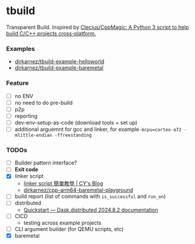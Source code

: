 tbuild
======
Transparent Build. Inspired by [Clecius/CppMagic: A Python 3 script to help build C/C++ projects cross-platform.](https://github.com/Clecius/CppMagic)

### Examples
- [dirkarnez/tbuild-example-helloworld](https://github.com/dirkarnez/tbuild-example-helloworld)
- [dirkarnez/tbuild-example-baremetal](https://github.com/dirkarnez/tbuild-example-baremetal)

### Feature
- [ ] no ENV
- [ ] no need to do pre-build
- [ ] p2p
- [ ] reporting
- [ ] dev-env-setup-as-code (download tools + set up)
- [ ] additional arguemnt for gcc and linker, for example`-mcpu=cortex-a72 -mlittle-endian -ffreestanding`

### TODOs
- [ ] Builder pattern interface?
- [ ] **Exit code**
- [x] linker script
  - [linker script 簡單教學 | CY's Blog](https://evshary.com/2018/06/02/linker-script-%E7%B0%A1%E5%96%AE%E6%95%99%E5%AD%B8/#%E5%8F%96%E5%BE%97-section-%E7%9A%84%E4%BD%8D%E7%BD%AE)
  - [dirkarnez/cpp-arm64-baremetal-playground](https://github.com/dirkarnez/cpp-arm64-baremetal-playground)
- [ ] build report (list of commands with `is_successful` and `run_on`)
- [ ] distributed
  - [Quickstart — Dask.distributed 2024.8.2 documentation](https://distributed.dask.org/en/stable/quickstart.html)
- [ ] CICD
  - testing across example projects
- [ ] CLI argument builder (for QEMU scripts, etc)
- [x] baremetal

